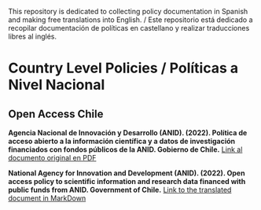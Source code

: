 This repository is dedicated to collecting policy documentation in Spanish and making free translations into English. / Este repositorio está dedicado a recopilar documentación de políticas en castellano y realizar traducciones libres al inglés. 

# Country Level Policies / Políticas a Nivel Nacional

## Open Access Chile

**Agencia Nacional de Innovación y Desarrollo (ANID). (2022). Política de acceso abierto a la información científica y a datos de investigación financiados con fondos públicos de la ANID. Gobierno de Chile.**
[Link al documento original en PDF](https://s3.amazonaws.com/documentos.anid.cl/estudios/Politica_acceso_a_informacion_cientifica_2022.pdf)

**National Agency for Innovation and Development (ANID). (2022). Open access policy to scientific information and research data financed with public funds from ANID. Government of Chile.**
[Link to the translated document in MarkDown](https://github.com/rtleyb/Trads-Gob-Ciencia-Abierta/blob/main/translates/Pol%C3%ADtica%20de%20acceso%20abierto%20a%20la%20informaci%C3%B3n%20cient%C3%ADfica%20y%20a%20datos%20de%20investigaci%C3%B3n%20financiados%20con%20fondos%20p%C3%BAblicos%20de%20la%20ANID.%20Gobierno%20de%20Chile.md)
